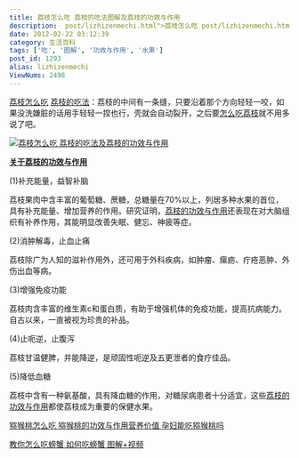 ```yaml
---
title: 荔枝怎么吃 荔枝的吃法图解及荔枝的功效与作用
description:  post/lizhizenmechi.html">荔枝怎么吃 post/lizhizenmechi.html">荔枝的吃法：荔枝的中间有一条缝，只要沿着那个方向轻轻一咬，如果没洗嫌脏的话用手轻轻一捏也行，壳就会自动裂开，之后要post/lizhizenmechi.html">怎么吃荔枝就不用多说了吧。post/lizhizenmechi.html">关于荔枝的功效与作用 (1)补充能量，益智补脑……
date: 2012-02-22 03:12:39
category: 生活百科
tags: ['吃', '图解', '功效与作用', '水果']
post_id: 1293
alias: lizhizenmechi
ViewNums: 2498
---
```


[荔枝怎么吃](/blog/lizhizenmechi) [荔枝的吃法](/blog/lizhizenmechi)：荔枝的中间有一条缝，只要沿着那个方向轻轻一咬，如果没洗嫌脏的话用手轻轻一捏也行，壳就会自动裂开，之后要[怎么吃荔枝](/blog/lizhizenmechi)就不用多说了吧。

[![荔枝怎么吃 荔枝的吃法及荔枝的功效与作用](/upload/lizhi.jpg "荔枝怎么吃 荔枝的吃法及荔枝的功效与作用")](/blog/lizhizenmechi)

**[关于荔枝的功效与作用](/blog/lizhizenmechi)**

(1)补充能量，益智补脑

荔枝果肉中含丰富的葡萄糖、蔗糖，总糖量在70%以上，列居多种水果的首位，具有补充能量、增加营养的作用。研究证明，[荔枝的功效与作用](/blog/lizhizenmechi)还表现在对大脑组织有补养作用，其能明显改善失眠、健忘、神疲等症。

(2)消肿解毒，止血止痛

荔枝除广为人知的滋补作用外，还可用于外科疾病，如肿瘤、瘰疬、疔疮恶肿、外伤出血等病。

(3)增强免疫功能

荔枝肉含丰富的维生素c和蛋白质，有助于增强机体的免疫功能，提高抗病能力。自古以来，一直被视为珍贵的补品。

(4)止呃逆，止腹泻

荔枝甘温健脾，并能降逆，是顽固性呃逆及五更泄者的食疗佳品。

(5)降低血糖

荔枝中含有一种氨基酸，具有降血糖的作用，对糖尿病患者十分适宜，这些[荔枝的功效与作用](/blog/lizhizenmechi)都使荔枝成为重要的保健水果。

[猕猴桃怎么吃 猕猴桃的功效与作用营养价值 孕妇能吃猕猴桃吗](/blog/mihoutao)

[教你怎么吃螃蟹 如何吃螃蟹 图解+视频](/blog/zenmechipangxie)

